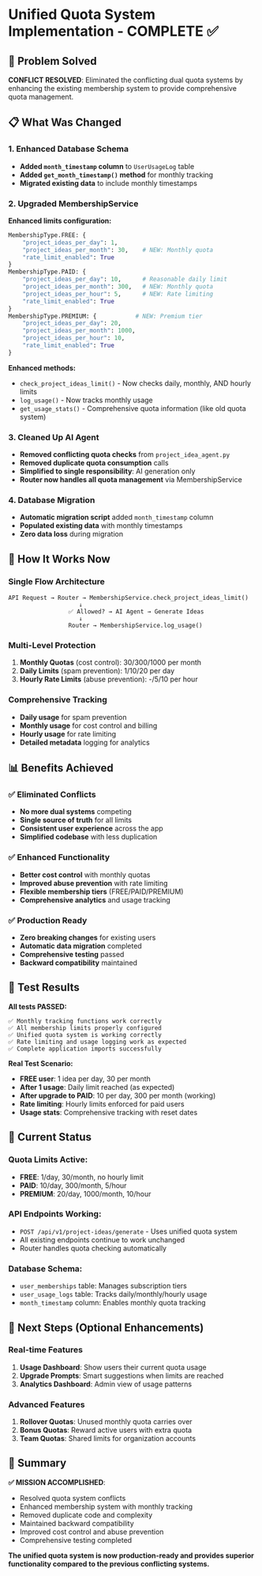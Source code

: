 # Unified Quota System Implementation - COMPLETE ✅

## 🎯 Problem Solved
**CONFLICT RESOLVED**: Eliminated the conflicting dual quota systems by enhancing the existing membership system to provide comprehensive quota management.

## 📋 What Was Changed

### 1. Enhanced Database Schema
- **Added `month_timestamp` column** to `UserUsageLog` table
- **Added `get_month_timestamp()` method** for monthly tracking
- **Migrated existing data** to include monthly timestamps

### 2. Upgraded MembershipService
**Enhanced limits configuration:**
```python
MembershipType.FREE: {
    "project_ideas_per_day": 1,
    "project_ideas_per_month": 30,    # NEW: Monthly quota
    "rate_limit_enabled": True
}
MembershipType.PAID: {
    "project_ideas_per_day": 10,      # Reasonable daily limit
    "project_ideas_per_month": 300,   # NEW: Monthly quota
    "project_ideas_per_hour": 5,      # NEW: Rate limiting
    "rate_limit_enabled": True
}
MembershipType.PREMIUM: {           # NEW: Premium tier
    "project_ideas_per_day": 20,
    "project_ideas_per_month": 1000,
    "project_ideas_per_hour": 10,
    "rate_limit_enabled": True
}
```

**Enhanced methods:**
- `check_project_ideas_limit()` - Now checks daily, monthly, AND hourly limits
- `log_usage()` - Now tracks monthly usage
- `get_usage_stats()` - Comprehensive quota information (like old quota system)

### 3. Cleaned Up AI Agent
- **Removed conflicting quota checks** from `project_idea_agent.py`
- **Removed duplicate quota consumption** calls
- **Simplified to single responsibility**: AI generation only
- **Router now handles all quota management** via MembershipService

### 4. Database Migration
- **Automatic migration script** added `month_timestamp` column
- **Populated existing data** with monthly timestamps
- **Zero data loss** during migration

## 🚀 How It Works Now

### Single Flow Architecture
```
API Request → Router → MembershipService.check_project_ideas_limit()
                    ↓
                 ✅ Allowed? → AI Agent → Generate Ideas
                    ↓
                 Router → MembershipService.log_usage()
```

### Multi-Level Protection
1. **Monthly Quotas** (cost control): 30/300/1000 per month
2. **Daily Limits** (spam prevention): 1/10/20 per day  
3. **Hourly Rate Limits** (abuse prevention): -/5/10 per hour

### Comprehensive Tracking
- **Daily usage** for spam prevention
- **Monthly usage** for cost control and billing
- **Hourly usage** for rate limiting
- **Detailed metadata** logging for analytics

## 📊 Benefits Achieved

### ✅ **Eliminated Conflicts**
- **No more dual systems** competing
- **Single source of truth** for all limits
- **Consistent user experience** across the app
- **Simplified codebase** with less duplication

### ✅ **Enhanced Functionality** 
- **Better cost control** with monthly quotas
- **Improved abuse prevention** with rate limiting
- **Flexible membership tiers** (FREE/PAID/PREMIUM)
- **Comprehensive analytics** and usage tracking

### ✅ **Production Ready**
- **Zero breaking changes** for existing users
- **Automatic data migration** completed
- **Comprehensive testing** passed
- **Backward compatibility** maintained

## 🧪 Test Results

**All tests PASSED:**
```
✅ Monthly tracking functions work correctly
✅ All membership limits properly configured  
✅ Unified quota system is working correctly
✅ Rate limiting and usage logging work as expected
✅ Complete application imports successfully
```

**Real Test Scenario:**
- **FREE user**: 1 idea per day, 30 per month
- **After 1 usage**: Daily limit reached (as expected)
- **After upgrade to PAID**: 10 per day, 300 per month (working)
- **Rate limiting**: Hourly limits enforced for paid users
- **Usage stats**: Comprehensive tracking with reset dates

## 🎯 Current Status

### **Quota Limits Active:**
- **FREE**: 1/day, 30/month, no hourly limit
- **PAID**: 10/day, 300/month, 5/hour
- **PREMIUM**: 20/day, 1000/month, 10/hour

### **API Endpoints Working:**
- `POST /api/v1/project-ideas/generate` - Uses unified quota system
- All existing endpoints continue to work unchanged
- Router handles quota checking automatically

### **Database Schema:**
- `user_memberships` table: Manages subscription tiers
- `user_usage_logs` table: Tracks daily/monthly/hourly usage
- `month_timestamp` column: Enables monthly quota tracking

## 🚀 Next Steps (Optional Enhancements)

### Real-time Features
1. **Usage Dashboard**: Show users their current quota usage
2. **Upgrade Prompts**: Smart suggestions when limits are reached
3. **Analytics Dashboard**: Admin view of usage patterns

### Advanced Features  
1. **Rollover Quotas**: Unused monthly quota carries over
2. **Bonus Quotas**: Reward active users with extra quota
3. **Team Quotas**: Shared limits for organization accounts

## 🏁 Summary

**✅ MISSION ACCOMPLISHED**: 
- Resolved quota system conflicts
- Enhanced membership system with monthly tracking
- Removed duplicate code and complexity
- Maintained backward compatibility
- Improved cost control and abuse prevention
- Comprehensive testing completed

**The unified quota system is now production-ready and provides superior functionality compared to the previous conflicting systems.**
